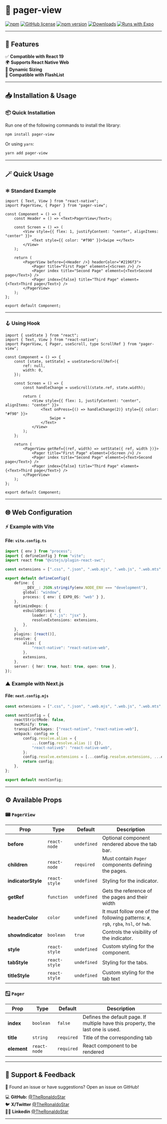 # 🚀 pager-view

[![npm](https://img.shields.io/badge/types-included-blue?style=flat-square)](https://www.npmjs.com/package/pager-view) [![GitHub license](https://img.shields.io/badge/license-MIT-blue.svg)](https://github.com/theronaldostar/pager-view/blob/main/LICENSE) [![npm version](https://img.shields.io/npm/v/pager-view.svg?style=flat)](https://www.npmjs.com/package/pager-view) [![Downloads](https://img.shields.io/npm/dm/pager-view.svg)](https://www.npmjs.com/package/pager-view) [![Runs with Expo](https://img.shields.io/badge/Runs%20with%20Expo-4630EB.svg?style=flat-square&logo=EXPO&labelColor=f3f3f3&logoColor=000)](https://expo.io/)

---

## 📌 Features

✅ **Compatible with React 19**<br/>
🌍 **Supports React Native Web**<br/>
📏 **Dynamic Sizing**<br/>
🚀 **Compatible with FlashList**

---

## 📥 Installation & Usage

### 📦 Quick Installation

Run one of the following commands to install the library:

```sh
npm install pager-view
```

Or using `yarn`:

```sh
yarn add pager-view
```

---

## 🪄 Quick Usage

### ⚛️ Standard Example

```tsx
import { Text, View } from "react-native";
import PagerView, { Pager } from "pager-view";

const Component = () => {
	const Header = () => <Text>PagerView</Text>;

	const Screen = () => (
		<View style={{ flex: 1, justifyContent: "center", alignItems: "center" }}>
			<Text style={{ color: "#f90" }}>Swipe ➡️</Text>
		</View>
	);

	return (
		<PagerView before={<Header />} headerColor="#2196f3">
			<Pager title="First Page" element={<Screen />} />
			<Pager index title="Second Page" element={<Text>Second page</Text>} />
			<Pager index={false} title="Third Page" element={<Text>Third page</Text>} />
		</PagerView>
	);
};

export default Component;
```

---

### 🪝 Using Hook

```tsx
import { useState } from "react";
import { Text, View } from "react-native";
import PagerView, { Pager, useScroll, type ScrollRef } from "pager-view";

const Component = () => {
	const [state, setState] = useState<ScrollRef>({
		ref: null,
		width: 0,
	});

	const Screen = () => {
		const handleChange = useScroll(state.ref, state.width);

		return (
			<View style={{ flex: 1, justifyContent: "center", alignItems: "center" }}>
				<Text onPress={() => handleChange(2)} style={{ color: "#f90" }}>
					Swipe ➡️
				</Text>
			</View>
		);
	};

	return (
		<PagerView getRef={(ref, width) => setState({ ref, width })}>
			<Pager title="First Page" element={<Screen />} />
			<Pager index title="Second Page" element={<Text>Second page</Text>} />
			<Pager index={false} title="Third Page" element={<Text>Third page</Text>} />
		</PagerView>
	);
};

export default Component;
```

---

## 🌐 Web Configuration

### ⚡ Example with Vite

#### File: `vite.config.ts`

```ts
import { env } from "process";
import { defineConfig } from "vite";
import react from "@vitejs/plugin-react-swc";

const extensions = [".css", ".json", ".web.mjs", ".web.js", ".web.mts", ".web.ts", ".web.jsx", ".web.tsx", ".mjs", ".js", ".mts", ".ts", ".jsx", ".tsx"];

export default defineConfig({
	define: {
		__DEV__: JSON.stringify(env.NODE_ENV === "development"),
		global: "window",
		process: { env: { EXPO_OS: "web" } },
	},
	optimizeDeps: {
		esbuildOptions: {
			loader: { ".js": "jsx" },
			resolveExtensions: extensions,
		},
	},
	plugins: [react()],
	resolve: {
		alias: {
			"react-native": "react-native-web",
		},
		extensions,
	},
	server: { hmr: true, host: true, open: true },
});
```

### ▲ Example with Next.js

#### File: `next.config.mjs`

```ts
const extensions = [".css", ".json", ".web.mjs", ".web.js", ".web.mts", ".web.ts", ".web.jsx", ".web.tsx", ".mjs", ".js", ".mts", ".ts", ".jsx", ".tsx"];

const nextConfig = {
	reactStrictMode: false,
	swcMinify: true,
	transpilePackages: ["react-native", "react-native-web"],
	webpack: config => {
		config.resolve.alias = {
			...(config.resolve.alias || {}),
			"react-native$": "react-native-web",
		};
		config.resolve.extensions = [...config.resolve.extensions, ...extensions];
		return config;
	},
};

export default nextConfig;
```

---

## ⚙️ Available Props

### 📟 `PagerView`

| Prop               | Type          | Default     | Description                                        |
|--------------------|---------------|-------------|----------------------------------------------------|
| **before**         | `react-node`  | `undefined` | Optional component rendered above the tab bar.     |
| **children**       | `react-node`  | `required`  | Must contain `Pager` components defining the pages.|
| **indicatorStyle** | `react-style` | `undefined` | Styling for the indicator.                         |
| **getRef**         | `function`    | `undefined` | Gets the reference of the pages and their width    |
| **headerColor**    | `color`       | `undefined` | It must follow one of the following patterns: `#`, `rgb`, `rgba`, `hsl`, or `hwb`.      |
| **showIndicator**  | `boolean`     | `true`      | Controls the visibility of the indicator.          |
| **style**          | `react-style` | `undefined` | Custom styling for the component.                  |
| **tabStyle**       | `react-style` | `undefined` | Styling for the tabs.                              |
| **titleStyle**     | `react-style` | `undefined` | Custom styling for the tab text                    |

### 🪟 `Pager`

| Prop        | Type         | Default    | Description                    |
|-------------|--------------|------------|--------------------------------|
| **index**   | `boolean`    | `false`    | Defines the default page. If multiple have this property, the last one is used. |
| **title**   | `string`     | `required` | Title of the corresponding tab |
| **element** | `react-node` | `required` | React component to be rendered |

---

## 🙌 Support & Feedback

📢 Found an issue or have suggestions? Open an issue on GitHub!

💻 **GitHub:** [@TheRonaldoStar](https://github.com/theronaldostar/pager-view/discussions)<br/>
🐦 **X/Twitter** [@TheRonaldoStar](https://x.com/theronaldostar)<br/>
🔗👔 **Linkedin** [@TheRonaldoStar](https://www.linkedin.com/in/theronaldostar)

---
